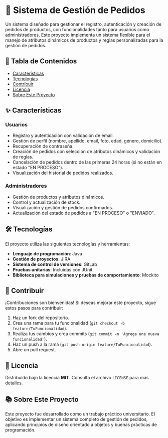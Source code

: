 # 🛒 Sistema de Gestión de Pedidos

<div text-align="justify">
Un sistema diseñado para gestionar el registro, autenticación y creación de pedidos de productos, con funcionalidades tanto para usuarios como administradores. Este proyecto implementa un sistema flexible para el manejo de atributos dinámicos de productos y reglas personalizadas para la gestión de pedidos.
</div>

## 📜 Tabla de Contenidos

- [Características](#características)
- [Tecnologías](#tecnologías)
- [Contribuir](#contribuir)
- [Licencia](#licencia)
- [Sobre Este Proyecto](#sobre-este-proyecto)

## ✨ Características <a name="características"></a>

### Usuarios
- Registro y autenticación con validación de email.
- Gestión de perfil (nombre, apellido, email, foto, edad, género, domicilio).
- Recuperación de contraseña.
- Creación de pedidos con selección de atributos dinámicos y validación de reglas.
- Cancelación de pedidos dentro de las primeras 24 horas (si no están en estado "EN PROCESO").
- Visualización del historial de pedidos realizados.

### Administradores
- Gestión de productos y atributos dinámicos.
- Control y actualización de stock.
- Visualización y gestión de pedidos confirmados.
- Actualización del estado de pedidos a "EN PROCESO" o "ENVIADO".

## 🛠 Tecnologías <a name="tecnologías"></a>

El proyecto utiliza las siguientes tecnologías y herramientas:

- **Lenguaje de programación**: Java
- **Gestión de proyectos**: JIRA
- **Sistema de control de versiones**: GitLab
- **Pruebas unitarias**: Incluidas con JUnit
- **Biblioteca para simulaciones y pruebas de comportamiento**: Mockito

## 🤝 Contribuir <a name="contribuir"></a>

¡Contribuciones son bienvenidas! Si deseas mejorar este proyecto, sigue estos pasos para contribuir:

1. Haz un fork del repositorio.
2. Crea una rama para tu funcionalidad (`git checkout -b feature/TuFuncionalidad`).
3. Realiza tus cambios y crea commits (`git commit -m 'Agrega una nueva funcionalidad'`).
4. Haz un push a la rama (`git push origin feature/TuFuncionalidad`).
5. Abre un pull request.

## 📄 Licencia <a name="licencia"></a>

Distribuido bajo la licencia **MIT**. Consulta el archivo `LICENSE` para más detalles.

## 📚 Sobre Este Proyecto <a name="sobre-este-proyecto"></a>

<div text-align="justify">
Este proyecto fue desarrollado como un trabajo práctico universitario. El objetivo es implementar un sistema completo de gestión de pedidos, aplicando principios de diseño orientado a objetos y buenas prácticas de programación.
</div>
